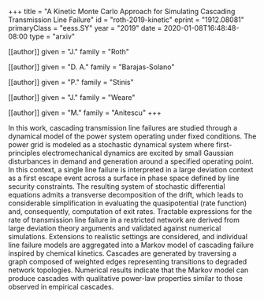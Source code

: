 +++
title        = "A Kinetic Monte Carlo Approach for Simulating Cascading Transmission Line Failure"
id           = "roth-2019-kinetic"
eprint       = "1912.08081"
primaryClass = "eess.SY"
year         = "2019"
date         = 2020-01-08T16:48:48-08:00
type         = "arxiv"

[[author]]
	given = "J."
	family = "Roth"

[[author]]
	given = "D. A."
	family = "Barajas-Solano"

[[author]]
	given = "P."
	family = "Stinis"
	
[[author]]
	given = "J."
	family = "Weare"
	
[[author]]
	given = "M."
	family = "Anitescu"
+++

In this work, cascading transmission line failures are studied through a dynamical model of the power system operating under fixed conditions. The power grid is modeled as a stochastic dynamical system where first-principles electromechanical dynamics are excited by small Gaussian disturbances in demand and generation around a specified operating point. In this context, a single line failure is interpreted in a large deviation context as a first escape event across a surface in phase space defined by line security constraints. The resulting system of stochastic differential equations admits a transverse decomposition of the drift, which leads to considerable simplification in evaluating the quasipotential (rate function) and, consequently, computation of exit rates. Tractable expressions for the rate of transmission line failure in a restricted network are derived from large deviation theory arguments and validated against numerical simulations. Extensions to realistic settings are considered, and individual line failure models are aggregated into a Markov model of cascading failure inspired by chemical kinetics. Cascades are generated by traversing a graph composed of weighted edges representing transitions to degraded network topologies. Numerical results indicate that the Markov model can produce cascades with qualitative power-law properties similar to those observed in empirical cascades.
